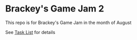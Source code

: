 # Brackey's Game Jam 2

This repo is for Brackey's Game Jam in the month of August

See [Task List](docs/task_list.md) for details
